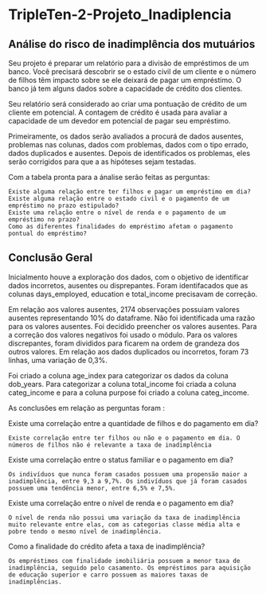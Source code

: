 # TripleTen-2-Projeto_Inadiplencia

## Análise do risco de inadimplência dos mutuários

Seu projeto é preparar um relatório para a divisão de empréstimos de um banco. Você precisará descobrir se o estado civil de um cliente e o número de filhos têm impacto sobre se ele deixará de pagar um empréstimo. O banco já tem alguns dados sobre a capacidade de crédito dos clientes.

Seu relatório será considerado ao criar uma pontuação de crédito de um cliente em potencial. A contagem de crédito é usada para avaliar a capacidade de um devedor em potencial de pagar seu empréstimo.

Primeiramente, os dados serão avaliados a procurá de dados ausentes, problemas nas colunas, dados com problemas, dados com o tipo errado, dados duplicados e ausentes. Depois de identificados os problemas, eles serão corrigidos para que a as hipóteses sejam testadas.

Com a tabela pronta para a ánalise serão feitas as perguntas:

    Existe alguma relação entre ter filhos e pagar um empréstimo em dia?
    Existe alguma relação entre o estado civil e o pagamento de um empréstimo no prazo estipulado?
    Existe uma relação entre o nível de renda e o pagamento de um empréstimo no prazo?
    Como as diferentes finalidades do empréstimo afetam o pagamento pontual do empréstimo?


## Conclusão Geral

Inicialmento houve a exploração dos dados, com o objetivo de identificar dados incorretos, ausentes ou disprepantes. Foram identifacados que as colunas days_employed, education e total_income precisavam de correção.

Em relação aos valores ausentes, 2174 observações possuiam valores ausentes representando 10% do dataframe. Não foi identificada uma razão para os valores ausentes. Foi decidido preencher os valores ausentes. Para a correção dos valores negativos foi usado o módulo. Para os valores discrepantes, foram divididos para ficarem na ordem de grandeza dos outros valores. Em relação aos dados duplicados ou incorretos, foram 73 linhas, uma variação de 0,3%.

Foi criado a coluna age_index para categorizar os dados da coluna dob_years. Para categorizar a coluna total_income foi criada a coluna categ_income e para a coluna purpose foi criado a coluna categ_income.

As conclusões em relação as perguntas foram :

Existe uma correlação entre a quantidade de filhos e do pagamento em dia?

    Existe correlação entre ter filhos ou não e o pagamento em dia. O números de filhos não é relevante a taxa de inadimplência

Existe uma correlação entre o status familiar e o pagamento em dia?

    Os indivíduos que nunca foram casados possuem uma propensão maior a inadimplência, entre 9,3 a 9,7%. Os indivíduos que já foram casados possuem uma tendência menor, entre 6,5% e 7,5%.

Existe uma correlação entre o nível de renda e o pagamento em dia?

    O nível de renda não possui uma variação da taxa de inadimplência muito relevante entre elas, com as categorias classe média alta e pobre tendo o mesmo nível de inadimplência.

Como a finalidade do crédito afeta a taxa de inadimplência?

    Os empréstimos com finalidade imobiliária possuem a menor taxa de inadimplência, seguido pelo casamento. Os empréstimos para aquisição de educação superior e carro possuem as maiores taxas de inadimplências.

